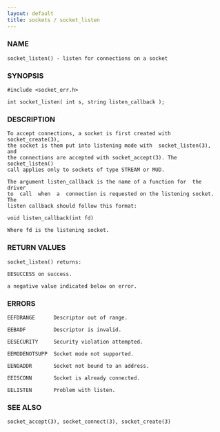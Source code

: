 ```yaml
---
layout: default
title: sockets / socket_listen
---
```






### NAME
    socket_listen() - listen for connections on a socket


### SYNOPSIS
    #include <socket_err.h>

    int socket_listen( int s, string listen_callback );


### DESCRIPTION
    To accept connections, a socket is first created with socket_create(3),
    the socket is them put into listening mode with  socket_listen(3),  and
    the connections are accepted with socket_accept(3). The socket_listen()
    call applies only to sockets of type STREAM or MUD.

    The argument listen_callback is the name of a function for  the  driver
    to  call  when  a  connection is requested on the listening socket. The
    listen callback should follow this format:

    void listen_callback(int fd)

    Where fd is the listening socket.


### RETURN VALUES
    socket_listen() returns:

    EESUCCESS on success.

    a negative value indicated below on error.


### ERRORS
    EEFDRANGE      Descriptor out of range.

    EEBADF         Descriptor is invalid.

    EESECURITY     Security violation attempted.

    EEMODENOTSUPP  Socket mode not supported.

    EENOADDR       Socket not bound to an address.

    EEISCONN       Socket is already connected.

    EELISTEN       Problem with listen.


### SEE ALSO
    socket_accept(3), socket_connect(3), socket_create(3)



